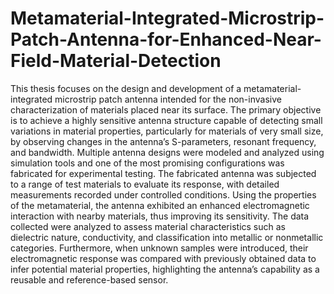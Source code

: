 # Metamaterial-Integrated-Microstrip-Patch-Antenna-for-Enhanced-Near-Field-Material-Detection

This thesis focuses on the design and development of a metamaterial-integrated
microstrip patch antenna intended for the non-invasive characterization of materials
placed near its surface. The primary objective is to achieve a highly sensitive antenna
structure capable of detecting small variations in material properties, particularly
for materials of very small size, by observing changes in the antenna’s S-parameters,
resonant frequency, and bandwidth. Multiple antenna designs were modeled and
analyzed using simulation tools and one of the most promising configurations was
fabricated for experimental testing. The fabricated antenna was subjected to a range
of test materials to evaluate its response, with detailed measurements recorded under
controlled conditions.
Using the properties of the metamaterial, the antenna exhibited an enhanced
electromagnetic interaction with nearby materials, thus improving its sensitivity.
The data collected were analyzed to assess material characteristics such as
dielectric nature, conductivity, and classification into metallic or nonmetallic
categories. Furthermore, when unknown samples were introduced, their
electromagnetic response was compared with previously obtained data to infer
potential material properties, highlighting the antenna’s capability as a reusable
and reference-based sensor.
